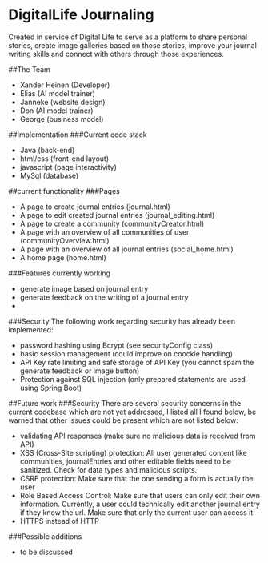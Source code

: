 # DigitalLife Journaling
Created in service of Digital Life to serve as a platform to share personal
stories, create image galleries based on those stories, improve your journal
writing skills and connect with others through those experiences.

##The Team
- Xander Heinen (Developer)
- Elias (AI model trainer)
- Janneke (website design)
- Don (AI model trainer)
- George (business model)


##Implementation
###Current code stack
- Java (back-end)
- html/css (front-end layout)
- javascript (page interactivity)
- MySql (database)

##current functionality
###Pages
- A page to create journal entries (journal.html)
- A page to edit created journal entries (journal_editing.html)
- A page to create a community (communityCreator.html)
- A page with an overview of all communities of user (communityOverview.html)
- A page with an overview of all journal entries (social_home.html)
- A home page (home.html)

###Features currently working
- generate image based on journal entry
- generate feedback on the writing of a journal entry
- 

###Security
The following work regarding security has already been implemented:
- password hashing using Bcrypt (see securityConfig class)
- basic session management (could improve on coockie handling)
- API Key rate limiting and safe storage of API Key (you cannot spam the generate
feedback or image button)
- Protection against SQL injection (only prepared statements are used using Spring Boot)

##Future work
###Security
There are several security concerns in the current codebase which 
are not yet addressed, I listed all I found below, be warned that 
other issues could be present which are not listed below:
- validating API responses (make sure no malicious data is received from API)
- XSS (Cross-Site scripting) protection: All user generated content like communities, 
journalEntries and other editable fields need to be sanitized. Check for data types
and malicious scripts.
- CSRF protection: Make sure that the one sending a form is actually the user
- Role Based Access Control: Make sure that users can only edit their own information.
 Currently, a user could technically edit another journal entry if they know the url. 
Make sure that only the current user can access it.
- HTTPS instead of HTTP

###Possible additions
- to be discussed